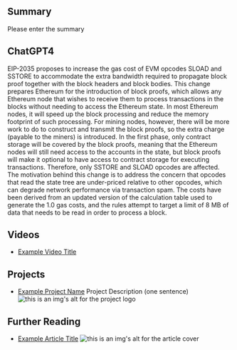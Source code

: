 ## Summary

Please enter the summary

## ChatGPT4

EIP-2035 proposes to increase the gas cost of EVM opcodes SLOAD and SSTORE to accommodate the extra bandwidth required to propagate block proof together with the block headers and block bodies. This change prepares Ethereum for the introduction of block proofs, which allows any Ethereum node that wishes to receive them to process transactions in the blocks without needing to access the Ethereum state. In most Ethereum nodes, it will speed up the block processing and reduce the memory footprint of such processing. For mining nodes, however, there will be more work to do to construct and transmit the block proofs, so the extra charge (payable to the miners) is introduced. In the first phase, only contract storage will be covered by the block proofs, meaning that the Ethereum nodes will still need access to the accounts in the state, but block proofs will make it optional to have access to contract storage for executing transactions. Therefore, only SSTORE and SLOAD opcodes are affected. The motivation behind this change is to address the concern that opcodes that read the state tree are under-priced relative to other opcodes, which can degrade network performance via transaction spam. The costs have been derived from an updated version of the calculation table used to generate the 1.0 gas costs, and the rules attempt to target a limit of 8 MB of data that needs to be read in order to process a block.

## Videos

- [Example Video Title](https://www.youtube.com/watch?v=TDGq4aeevgY)

## Projects

- [Example Project Name](https://xxxx.xxx/xxxxx) Project Description (one sentence) ![this is an img's alt for the project logo](https://xxxx.xxx/project-logo.xxx)

## Further Reading

- [Example Article Title](https://xxxx.xxx/xxxxx) ![this is an img's alt for the article cover](https://xxxx.xxx/article-cover.xxx)
